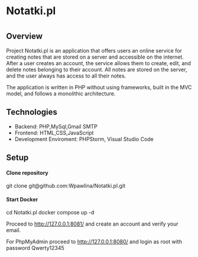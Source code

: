
<h1>Notatki.pl<h1>

<h2>Overview</h2>
Project Notatki.pl is an application that offers users an online service for creating notes that are stored on a server and accessible on the internet. After a user creates an account, the service allows them to create, edit, and delete notes belonging to their account. All notes are stored on the server, and the user always has access to all their notes.

The application is written in PHP without using frameworks, built in the MVC model, and follows a monolithic architecture.


<h2>Technologies</h2>
<ul>
  <li>Backend: PHP,MySql,Gmail SMTP</li>
  <li>Frontend: HTML,CSS,JavaScript</li>
  <li>Development Enviroment: PHPStorm, Visual Studio Code</li>
</ul>

<h2>Setup</h2>
<h4>Clone repository</h4>
git clone git@github.com:Wpawlina/Notatki.pl.git

<h4>Start Docker</h4>
cd Notatki.pl
docker compose up -d

Proceed to http://127.0.0.1:8081/ and create an account and verify your email.

For PhpMyAdmin proceed to http://127.0.0.1:8080/ and login as root with password Qwerty12345
























